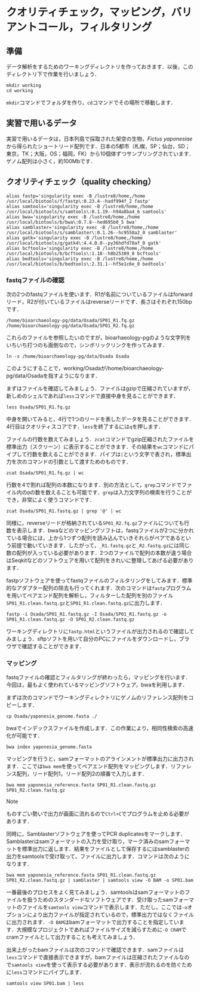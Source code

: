 # クオリティチェック，マッピング，バリアントコール，フィルタリング

## 準備
データ解析をするためのワーキングディレクトリを作っておきます．以後，このディレクトリ下で作業を行いましょう．
```
mkdir working
cd working
```
`mkdir`コマンドでフォルダを作り，`cd`コマンドでその場所で移動します．
## 実習で用いるデータ
実習で用いるデータは，日本列島で採取された架空の生物，_Fictus yaponesiae_ から得られたショートリード配列です．日本の5都市（札幌，SP；仙台，SD；東京，TK；大阪，OS；福岡，FK）から10個体ずつサンプリングされています．ゲノム配列は小さく，約100Mbです．
## クオリティチェック（quality checking）

```
alias fastp='singularity exec -B /lustre8/home,/home /usr/local/biotools/f/fastp\:0.23.4--hadf994f_2 fastp'
alias samtools='singularity exec -B /lustre8/home,/home /usr/local/biotools/s/samtools\:0.1.19--h94a8ba4_6 samtools'
alias bwa='singularity exec -B /lustre8/home,/home /usr/local/biotools/b/bwa\:0.7.8--hed695b0_5 bwa'
alias samblaster='singularity exec -B /lustre8/home,/home /usr/local/biotools/s/samblaster\:0.1.26--hc9558a2_0 samblaster'
alias gatk='singularity exec -B /lustre8/home,/home /usr/local/biotools/g/gatk4\:4.4.0.0--py36hdfd78af_0 gatk'
alias bcftools='singularity exec -B /lustre8/home,/home /usr/local/biotools/b/bcftools\:1.18--h8b25389_0 bcftools'
alias bedtools='singularity exec -B /lustre8/home,/home /usr/local/biotools/b/bedtools\:2.31.1--hf5e1c6e_0 bedtools'
```
### fastqファイルの確認
次の2つのfastqファイルを使います．R1が名前についているファイルはforwardリード，R2が付いているファイルはreverseリードです．長さはそれぞれ150bpです．
```
/home/bioarchaeology-pg/data/Osada/SP01_R1.fq.gz
/home/bioarchaeology-pg/data/Osada/SP01_R2.fq.gz
```
これらのファイルを参照したいのですが，bioarhaeology-pgのような文字列をいちいち打つのも面倒なので，シンボリックリンクを作ってみます．
```
ln -s /home/bioarchaeology-pg/data/Osada Osada
```
このようにすることで，working/Osadaが/home/bioarchaeology-pg/data/Osadaを指すようになります．

まずはファイルを確認してみましょう．ファイルはgzipで圧縮されていますが，新しめのシェルであれば`less`コマンドで直接中身を見ることができます．
```
less Osada/SP01_R1.fq.gz
```
中身を開いてみると，4行で1つのリードを表したデータを見ることができます．4行目はクオリティスコアです．`less`を終了するには`q`を押します．

ファイルの行数を数えてみましょう．`zcat`コマンドでgzip圧縮されたファイルを標準出力（スクリーン）に表示することができます．その結果を`wc`コマンドにパイプして行数を数えることができます．パイプは`|`という文字で表され，標準出力を次のコマンドの引数として渡すためのものです．
```
zcat Osada/SP01_R1.fq.gz | wc
```
行数を4で割れば配列の本数になります．別の方法として，`grep`コマンドでファイル内の`@`の数を数えることも可能です．`grep`は入力文字列の検索を行うことができ，非常によく使うコマンドです．
```
zcat Osada/SP01_R1.fastq.gz | grep '@' | wc
```
同様に，reverseリードが格納されている`SP01_R2.fq.gz`ファイルについても行数を表示します．bwaなどのマッピングソフトは，fastqファイルが2つに分かれている場合には，上から1つずつ配列を読み込んでいきそれらがペアであるという前提で動いていきます．したがって，`_R1.fastq.gz`と`_R2.fastq.gz`には同じ数の配列が入っている必要があります．2つのファイルで配列の本数が違う場合はSeqkitなどのソフトウェアを用いて配列をきれいに整理してあげる必要があります．

fastpソフトウェアを使ってfastqファイルのフィルタリングをしてみます．標準的なアダプター配列の除去も行ってくれます．次のコマンドは`fastp`プログラムを用いてペアエンド配列を解析し，フィルターした配列を別のファイル`SP01_R1.clean.fastq.gz`と`SP01_R1.clean.fastq.gz`に出力します．
```
fastp -i Osada/SP01_R1.fastq.gz -I Osada/SP01_R1.fastq.gz -o SP01_R1.clean.fastq.gz -O SP01_R2.clean.fastq.gz
```
ワーキングディレクトリに`fastp.html`というファイルが出力されるので確認してみましょう．sftpソフトを用いて自分のPCにファイルをダウンロードし，ブラウザで確認することができます．
### マッピング
fastqファイルの確認とフィルタリングが終わったら，マッピングを行います．今回は，最もよく使われているマッピングソフトウェア，bwaを利用します．

まずは次のコマンドでワーキングディレクトリにゲノムのリファレンス配列をコピーします．
```
cp Osada/yaponesia_genome.fasta ./
```
bwaでインデックスファイルを作成します．この作業により，相同性検索の高速化が可能です．
```
bwa index yaponesia_genome.fasta
```
マッピングを行うと，samフォーマットのアラインメントが標準出力に出力されます．ここでは`bwa mem`を使ってペアエンド配列をマッピングします．リファレンス配列，リード配列1，リード配列2の順番で入力します．
```
bwa mem yaponesia_reference.fasta SP01_R1.clean.fastq.gz SP01_R2.clean.fastq.gz
```
>[!NOTE]
>ものすごい勢いで出力が画面に流れるので`Ctrl+C`でプログラムを止める必要があります．

同時に，Samblasterソフトウェアを使ってPCR duplicatesをマークします．Samblasterはsamフォーマットの入力を受け取り，マーク済みのsamフォーマットを標準出力に返します．結果をファイルとして保存するにはsamblasterの出力をsamtoolsで受け取って，ファイルに出力します．コマンドは次のようになります．
```
bwa mem yaponesia_reference.fasta SP01_R1.clean.fastq.gz SP01_R2.clean.fastq.gz | samblaster | samtools view -O BAM -o SP01.bam
```
一番最後のプロセスをよく見てみましょう．samtoolsはsamフォーマットのファイルを扱うためのスタンダードなソフトウェアです．受け取ったsamフォーマットのファイルを`samtools view`コマンドで表示します．ただし，ここでは`-o`オプションにより出力ファイルが指定されているので，標準出力ではなくファイルに出力されます．`-O BAM`はbamフォーマットで出力することを指定しています．大規模なプロジェクトであればファイルサイズを減らすために`-O CRAM`でcramファイルとして出力することも考えてみましょう．

出来上がったbamファイルは次のコマンドで確認できます．samファイルは`less`コマンドで直接表示できますが，bamファイルは圧縮されたファイルなので`samtools view`を使って表示する必要があります．表示が流れるのを防ぐために`less`コマンドにパイプします．
```
samtools view SP01.bam | less
```









